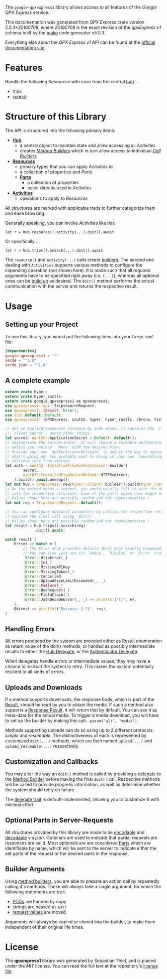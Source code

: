 <!---
DO NOT EDIT !
This file was generated automatically from 'src/generator/templates/api/README.md.mako'
DO NOT EDIT !
-->
The `google-qpxexpress1` library allows access to all features of the *Google QPX Express* service.

This documentation was generated from *QPX Express* crate version *5.0.3+20160708*, where *20160708* is the exact revision of the *qpxExpress:v1* schema built by the [mako](http://www.makotemplates.org/) code generator *v5.0.3*.

Everything else about the *QPX Express* *v1* API can be found at the
[official documentation site](http://developers.google.com/qpx-express).
# Features

Handle the following *Resources* with ease from the central [hub](https://docs.rs/google-qpxexpress1/5.0.3+20160708/google_qpxexpress1/QPXExpress) ...

* trips
 * [*search*](https://docs.rs/google-qpxexpress1/5.0.3+20160708/google_qpxexpress1/api::TripSearchCall)




# Structure of this Library

The API is structured into the following primary items:

* **[Hub](https://docs.rs/google-qpxexpress1/5.0.3+20160708/google_qpxexpress1/QPXExpress)**
    * a central object to maintain state and allow accessing all *Activities*
    * creates [*Method Builders*](https://docs.rs/google-qpxexpress1/5.0.3+20160708/google_qpxexpress1/client::MethodsBuilder) which in turn
      allow access to individual [*Call Builders*](https://docs.rs/google-qpxexpress1/5.0.3+20160708/google_qpxexpress1/client::CallBuilder)
* **[Resources](https://docs.rs/google-qpxexpress1/5.0.3+20160708/google_qpxexpress1/client::Resource)**
    * primary types that you can apply *Activities* to
    * a collection of properties and *Parts*
    * **[Parts](https://docs.rs/google-qpxexpress1/5.0.3+20160708/google_qpxexpress1/client::Part)**
        * a collection of properties
        * never directly used in *Activities*
* **[Activities](https://docs.rs/google-qpxexpress1/5.0.3+20160708/google_qpxexpress1/client::CallBuilder)**
    * operations to apply to *Resources*

All *structures* are marked with applicable traits to further categorize them and ease browsing.

Generally speaking, you can invoke *Activities* like this:

```Rust,ignore
let r = hub.resource().activity(...).doit().await
```

Or specifically ...

```ignore
let r = hub.trips().search(...).doit().await
```

The `resource()` and `activity(...)` calls create [builders][builder-pattern]. The second one dealing with `Activities`
supports various methods to configure the impending operation (not shown here). It is made such that all required arguments have to be
specified right away (i.e. `(...)`), whereas all optional ones can be [build up][builder-pattern] as desired.
The `doit()` method performs the actual communication with the server and returns the respective result.

# Usage

## Setting up your Project

To use this library, you would put the following lines into your `Cargo.toml` file:

```toml
[dependencies]
google-qpxexpress1 = "*"
serde = "^1.0"
serde_json = "^1.0"
```

## A complete example

```Rust
extern crate hyper;
extern crate hyper_rustls;
extern crate google_qpxexpress1 as qpxexpress1;
use qpxexpress1::api::TripsSearchRequest;
use qpxexpress1::{Result, Error};
use std::default::Default;
use qpxexpress1::{QPXExpress, oauth2, hyper, hyper_rustls, chrono, FieldMask};

// Get an ApplicationSecret instance by some means. It contains the `client_id` and
// `client_secret`, among other things.
let secret: oauth2::ApplicationSecret = Default::default();
// Instantiate the authenticator. It will choose a suitable authentication flow for you,
// unless you replace  `None` with the desired Flow.
// Provide your own `AuthenticatorDelegate` to adjust the way it operates and get feedback about
// what's going on. You probably want to bring in your own `TokenStorage` to persist tokens and
// retrieve them from storage.
let auth = oauth2::InstalledFlowAuthenticator::builder(
        secret,
        oauth2::InstalledFlowReturnMethod::HTTPRedirect,
    ).build().await.unwrap();
let mut hub = QPXExpress::new(hyper::Client::builder().build(hyper_rustls::HttpsConnectorBuilder::new().with_native_roots().https_or_http().enable_http1().build()), auth);
// As the method needs a request, you would usually fill it with the desired information
// into the respective structure. Some of the parts shown here might not be applicable !
// Values shown here are possibly random and not representative !
let mut req = TripsSearchRequest::default();

// You can configure optional parameters by calling the respective setters at will, and
// execute the final call using `doit()`.
// Values shown here are possibly random and not representative !
let result = hub.trips().search(req)
             .doit().await;

match result {
    Err(e) => match e {
        // The Error enum provides details about what exactly happened.
        // You can also just use its `Debug`, `Display` or `Error` traits
         Error::HttpError(_)
        |Error::Io(_)
        |Error::MissingAPIKey
        |Error::MissingToken(_)
        |Error::Cancelled
        |Error::UploadSizeLimitExceeded(_, _)
        |Error::Failure(_)
        |Error::BadRequest(_)
        |Error::FieldClash(_)
        |Error::JsonDecodeError(_, _) => println!("{}", e),
    },
    Ok(res) => println!("Success: {:?}", res),
}

```
## Handling Errors

All errors produced by the system are provided either as [Result](https://docs.rs/google-qpxexpress1/5.0.3+20160708/google_qpxexpress1/client::Result) enumeration as return value of
the doit() methods, or handed as possibly intermediate results to either the
[Hub Delegate](https://docs.rs/google-qpxexpress1/5.0.3+20160708/google_qpxexpress1/client::Delegate), or the [Authenticator Delegate](https://docs.rs/yup-oauth2/*/yup_oauth2/trait.AuthenticatorDelegate.html).

When delegates handle errors or intermediate values, they may have a chance to instruct the system to retry. This
makes the system potentially resilient to all kinds of errors.

## Uploads and Downloads
If a method supports downloads, the response body, which is part of the [Result](https://docs.rs/google-qpxexpress1/5.0.3+20160708/google_qpxexpress1/client::Result), should be
read by you to obtain the media.
If such a method also supports a [Response Result](https://docs.rs/google-qpxexpress1/5.0.3+20160708/google_qpxexpress1/client::ResponseResult), it will return that by default.
You can see it as meta-data for the actual media. To trigger a media download, you will have to set up the builder by making
this call: `.param("alt", "media")`.

Methods supporting uploads can do so using up to 2 different protocols:
*simple* and *resumable*. The distinctiveness of each is represented by customized
`doit(...)` methods, which are then named `upload(...)` and `upload_resumable(...)` respectively.

## Customization and Callbacks

You may alter the way an `doit()` method is called by providing a [delegate](https://docs.rs/google-qpxexpress1/5.0.3+20160708/google_qpxexpress1/client::Delegate) to the
[Method Builder](https://docs.rs/google-qpxexpress1/5.0.3+20160708/google_qpxexpress1/client::CallBuilder) before making the final `doit()` call.
Respective methods will be called to provide progress information, as well as determine whether the system should
retry on failure.

The [delegate trait](https://docs.rs/google-qpxexpress1/5.0.3+20160708/google_qpxexpress1/client::Delegate) is default-implemented, allowing you to customize it with minimal effort.

## Optional Parts in Server-Requests

All structures provided by this library are made to be [encodable](https://docs.rs/google-qpxexpress1/5.0.3+20160708/google_qpxexpress1/client::RequestValue) and
[decodable](https://docs.rs/google-qpxexpress1/5.0.3+20160708/google_qpxexpress1/client::ResponseResult) via *json*. Optionals are used to indicate that partial requests are responses
are valid.
Most optionals are are considered [Parts](https://docs.rs/google-qpxexpress1/5.0.3+20160708/google_qpxexpress1/client::Part) which are identifiable by name, which will be sent to
the server to indicate either the set parts of the request or the desired parts in the response.

## Builder Arguments

Using [method builders](https://docs.rs/google-qpxexpress1/5.0.3+20160708/google_qpxexpress1/client::CallBuilder), you are able to prepare an action call by repeatedly calling it's methods.
These will always take a single argument, for which the following statements are true.

* [PODs][wiki-pod] are handed by copy
* strings are passed as `&str`
* [request values](https://docs.rs/google-qpxexpress1/5.0.3+20160708/google_qpxexpress1/client::RequestValue) are moved

Arguments will always be copied or cloned into the builder, to make them independent of their original life times.

[wiki-pod]: http://en.wikipedia.org/wiki/Plain_old_data_structure
[builder-pattern]: http://en.wikipedia.org/wiki/Builder_pattern
[google-go-api]: https://github.com/google/google-api-go-client

# License
The **qpxexpress1** library was generated by Sebastian Thiel, and is placed
under the *MIT* license.
You can read the full text at the repository's [license file][repo-license].

[repo-license]: https://github.com/Byron/google-apis-rsblob/main/LICENSE.md

